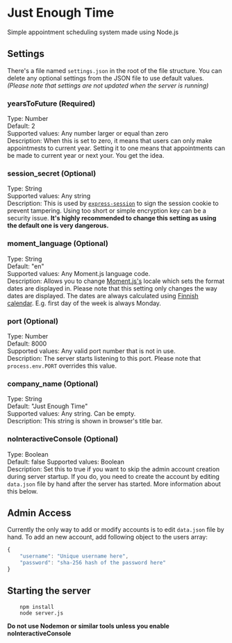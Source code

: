 # Just Enough Time
Simple appointment scheduling system made using Node.js

## Settings
There's a file named `settings.json` in the root of the file structure. You can delete any optional settings from the JSON file to use default values.  
_(Please note that settings are not updated when the server is running)_

### yearsToFuture (Required)
Type: Number  
Default: 2  
Supported values: Any number larger or equal than zero  
Description: When this is set to zero, it means that users can only make appointmests to current year. Setting it to one means that appointments can be made to current year or next your. You get the idea.

### session_secret (Optional)
Type: String  
Supported values: Any string  
Description: This is used by [`express-session`](https://github.com/expressjs/session) to sign the session cookie to prevent tampering. Using too short or simple encryption key can be a security issue. **It's highly recommended to change this setting as using the default one is very dangerous.** 

### moment_language (Optional)
Type: String  
Default: "en"  
Supported values: Any Moment.js language code.   
Description: Allows you to change [Moment.js's](https://github.com/moment/moment/) locale which sets the format dates are displayed in. Please note that this setting only changes the way dates are displayed. The dates are always calculated using [Finnish calendar](https://www.timeanddate.com/calendar/?country=24). E.g. first day of the week is always Monday.

### port (Optional)
Type: Number  
Default: 8000  
Supported values: Any valid port number that is not in use.  
Description: The server starts listening to this port. Please note that `process.env.PORT` overrides this value.

### company_name (Optional)
Type: String  
Default: "Just Enough Time"  
Supported values: Any string. Can be empty.  
Description: This string is shown in browser's title bar.

### noInteractiveConsole (Optional)
Type: Boolean  
Default: false 
Supported values: Boolean  
Description: Set this to true if you want to skip the admin account creation during server startup. If you do, you need to create the account by editing `data.json` file by hand after the server has started. More information about this below.

## Admin Access
Currently the only way to add or modify accounts is to edit `data.json` file by hand. To add an new account, add following object to the users array:

```javascript
{
    "username": "Unique username here",
    "password": "sha-256 hash of the password here"
}
```

## Starting the server
```
    npm install
    node server.js
```  
**Do not use Nodemon or similar tools unless you enable noInteractiveConsole**